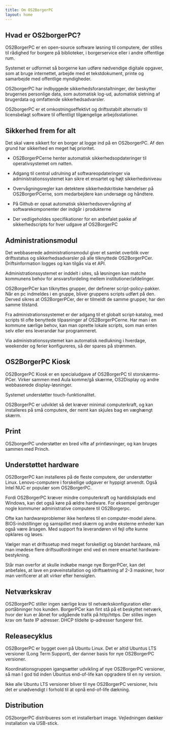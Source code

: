 ```yaml
---
title: Om OS2BorgerPC
layout: home
---
```


## Hvad er OS2borgerPC?

OS2BorgerPC er en open-source software løsning til computere, der stilles til rådighed for borgere på biblioteker, i borgerservice eller i andre offentlige rum.

Systemet er udformet så borgerne kan udføre nødvendige digitale opgaver, som at bruge internettet, arbejde med et tekstdokument, printe og samarbejde med offentlige myndigheder. 

OS2borgerPC har indbyggede sikkerhedsforanstaltninger, der beskytter brugernes personlige data, som automatisk log-ud, automatisk sletning af brugerdata og omfattende sikkerhedsadvarsler.

OS2borgerPC er et omkostningseffektivt og driftsstabilt alternativ til licensbelagt software til offentligt tilgængelige arbejdsstationer. 



## Sikkerhed frem for alt

Det skal være sikkert for en borger at logge ind på en OS2borgerPC. Af den grund har sikkerhed en meget høj prioritet.

- OS2BorgerPCerne henter automatisk sikkerhedsopdateringer til operativsystemet om natten.

- Adgang til central udrulning af softwareopdateringer via administrationssystemet kan sikre et ensartet og højt sikkerhedsniveau

- Overvågningsregler kan detektere sikkerhedskritiske hændelser på OS2BorgerPCerne, som medarbejdere kan undersøge og håndtere.

- På Github er opsat automatisk sikkerhedsovervågning af softwarekomponenter der indgår i produkterne

- Der vedligeholdes specifikationer for en anbefalet pakke af sikkerhedscripts for hver udgave af OS2BorgerPC


## Administrationsmodul

Det webbaserede administrationsmodul giver et samlet overblik over driftsstatus og sikkerhedsadvarsler på alle tilknyttede OS2BorgerPCer. Driftsinformation logges og kan tilgås via et API.

Administrationssystemet er inddelt i sites, så løsningen kan matche kommunens behov for ansvarsfordeling mellem institutioner/afdelinger.

OS2BorgerPCer kan tilknyttes grupper, der definerer script-policy-pakker. Når en pc indmeldes i en gruppe, bliver gruppens scripts udført på den. Derved sikres at OS2BorgerPCer, der er tilmeldt de samme grupper, har den samme tilstand.

Fra administrationssystemet er der adgang til et globalt script-katalog, med scripts til ofte benyttede tilpasninger af OS2BorgerPCerne. Har man i en kommune særlige behov, kan man oprette lokale scripts, som man enten selv eller ens leverandør har programmeret.

Via administrationssystemet kan automatisk nedlukning i hverdage, weekender og ferier konfigureres, så der spares på strømmen.



## OS2BorgerPC Kiosk

OS2BorgerPC Kiosk er en specialudgave af OS2BorgerPC til storskærms-PCer. Virker sammen med Aula komme/gå skærme, OS2Display og andre webbaserede display-løsninger.

Systemet understøtter touch-funktionalitet.

OS2BorgerPC er udviklet så det kræver minimal computerkraft, og kan installeres på små computere, der nemt kan skjules bag en væghængt skærm.

 

## Print

OS2borgerPC understøtter en bred vifte af printløsninger, og kan bruges sammen med Princh.



## Understøttet hardware

OS2BorgerPC kan installeres på de fleste computere, der understøtter Linux. Lenovo-computere i forskellige udgaver er hyppigt anvendt. Også Intel NUC er populær som OS2BorgerPC.

Fordi OS2BorgerPC kræver mindre computerkraft og harddiskplads end Windows, kan det også køre på ældre hardware. For eksempel genbruger nogle kommuner administrative computere til OS2Borgerpc.

Ofte kan hardwareproblemer ikke henføres til en computer-model alene.  BIOS-indstillinger og samspillet med skærm og andre eksterne enheder kan også være årsagen. Med support fra leverandøren vil fejl ofte kunne opklares og løses.

Vælger man et driftssetup med meget forskelligt og blandet hardware, må man imødese flere driftsudfordringer end ved en mere ensartet hardware-bestykning.

Står man overfor at skulle indkøbe mange nye BorgerPCer, kan det anbefales, at lave en prøveinstallation og idriftsætning af 2-3 maskiner, hvor man verificerer at alt virker efter hensigten.

 

## Netværkskrav

OS2BorgerPC stiller ingen særlige krav til netværkskonfiguration eller portåbninger hos kunden. BorgerPCer kan fint stå på et beskyttet netværk, hvor der kun er åbnet for udgående trafik på http/https. Der stilles ingen krav om faste IP adresser. DHCP tildelte ip-adresser fungerer fint.



## Releasecyklus

OS2BorgerPC er bygget oven på Ubuntu Linux. Det er altid Ubuntus LTS versioner (Long Term Support),  der danner basis for nye OS2BorgerPC versioner.

Koordinationsgruppen igangsætter udvikling af nye OS2BorgerPC versioner, så man I god tid inden Ubuntus end-of-life kan opgradere til en ny version.

Ikke alle Ubuntu LTS versioner bliver til nye OS2BorgerPC versioner, hvis det er unødvendigt i forhold til at opnå end-of-life dækning.



## Distribution

OS2borgerPC distribueres som et installerbart image. Vejledningen dækker installation via USB-stick.

